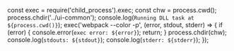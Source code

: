 const exec = require('child_process').exec;
const chw = process.cwd();
 process.chdir('../ui-common');
console.log(`Running DLL task at ${process.cwd()}`);
 exec('webpack --color -p', (error, stdout, stderr) => {
    if (error) {
        console.error(`exec error: ${error}`);
        return;
    }
     process.chdir(chw);
     console.log(`stdouts: ${stdout}`);
    console.log(`stderr: ${stderr}`);
});

